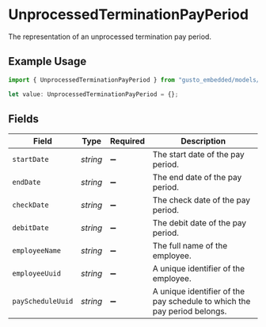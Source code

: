 # UnprocessedTerminationPayPeriod

The representation of an unprocessed termination pay period.

## Example Usage

```typescript
import { UnprocessedTerminationPayPeriod } from "gusto_embedded/models/components";

let value: UnprocessedTerminationPayPeriod = {};
```

## Fields

| Field                                                                    | Type                                                                     | Required                                                                 | Description                                                              |
| ------------------------------------------------------------------------ | ------------------------------------------------------------------------ | ------------------------------------------------------------------------ | ------------------------------------------------------------------------ |
| `startDate`                                                              | *string*                                                                 | :heavy_minus_sign:                                                       | The start date of the pay period.                                        |
| `endDate`                                                                | *string*                                                                 | :heavy_minus_sign:                                                       | The end date of the pay period.                                          |
| `checkDate`                                                              | *string*                                                                 | :heavy_minus_sign:                                                       | The check date of the pay period.                                        |
| `debitDate`                                                              | *string*                                                                 | :heavy_minus_sign:                                                       | The debit date of the pay period.                                        |
| `employeeName`                                                           | *string*                                                                 | :heavy_minus_sign:                                                       | The full name of the employee.                                           |
| `employeeUuid`                                                           | *string*                                                                 | :heavy_minus_sign:                                                       | A unique identifier of the employee.                                     |
| `payScheduleUuid`                                                        | *string*                                                                 | :heavy_minus_sign:                                                       | A unique identifier of the pay schedule to which the pay period belongs. |